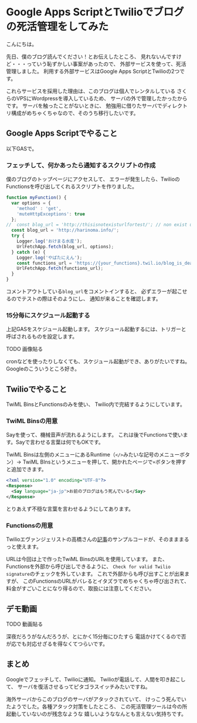 # Google Apps ScriptとTwilioでブログの死活管理をしてみた

こんにちは。

先日、僕のブログ読んでください！とお伝えしたところ、
見れないんですけど・・・っていう恥ずかしい事案があったので、
外部サービスを使って、死活管理しました。
利用する外部サービスはGoogle Apps ScriptとTwilioの2つです。

これらサービスを採用した理由は、このブログは個人でレンタルしている
さくらのVPSにWordpressを導入しているため、
サーバの外で管理したかったからです。
サーバを触ったことがないときに、
勉強用に借りたサーバでディレクトリ構成がめちゃくちゃなので、そのうち移行したいです。

## Google Apps Scriptでやること

以下GASで。

### フェッチして、何かあったら通知するスクリプトの作成

僕のブログのトップページにアクセスして、
エラーが発生したら、TwilioのFunctionsを呼び出してくれるスクリプトを作りました。

```javascript
function myFunction() {
  var options = {
    'method' : 'get',
    'muteHttpExceptions': true
  };
//  const blog_url = 'http://thisisnotexisturlfortest/'; // non exist url
  const blog_url = 'http://harinoma.info/';
  try {
    Logger.log('おけまる水産');
    UrlFetchApp.fetch(blog_url, options);
  } catch (e) {
    Logger.log('やばたにえん');
    const functions_url = 'https://{your_functions}.twil.io/blog_is_dead';
    UrlFetchApp.fetch(functions_url);
  }
}
```

コメントアウトしている`blog_url`をコメントインすると、
必ずエラーが起こせるのでテストの際はそのようにし、
通知が来ることを確認します。

### 15分毎にスケジュール起動する

上記GASをスケジュール起動します。
スケジュール起動するには、トリガーと呼ばされるものを設定します。

TODO 画像貼る

cronなどを使ったりしなくても、スケジュール起動ができ、ありがたいですね。
Googleのこういうところ好き。

## Twilioでやること

TwiML BinsとFunctionsのみを使い、
Twilio内で完結するようにしています。

### TwiML Binsの用意

Sayを使って、機械音声が流れるようにします。
これは後でFunctionsで使います。Sayで言わせる言葉は何でもOKです。

TwiML Binsは左側のメニューにあるRuntime（`</>`みたいな記号のメニューボタン）->
TwiML BInsというメニューを押して、開かれたページで`+`ボタンを押すと追加できます。

```xml
<?xml version="1.0" encoding="UTF-8"?>
<Response>
  <Say language="ja-jp">お前のブログはもう死んでいる</Say>
</Response>
```

とりあえず不穏な言葉を言わせるようにしてあります。

### Functionsの用意

Twilioエヴァンジェリストの高橋さんの[記事](https://qiita.com/mobilebiz/items/34bf5a00853da34cbbde)のサンプルコードが、そのまままるっと使えます。

URLは今回は上で作ったTwiML BinsのURLを使用しています。
また、Functionsを外部から呼び出しできるように、
`Check for valid Twilio signature`のチェックを外しています。
これで外部からも呼び出すことが出来ますが、
このFunctionsのURLがバレるとイタズラでめちゃくちゃ呼び出されて、
料金がすごいことになり得るので、取扱には注意してください。

## デモ動画

TODO 動画貼る

深夜だろうがなんだろうが、とにかく15分毎にひたすら
電話かけてくるので否が応でも対応せざるを得なくてつらいです。

## まとめ

Googleでフェッチして、Twilioに通知。
Twilioが電話して、人間を叩き起こして、
サーバを復活させるってピタゴラスイッチみたいですね。

海外サーバからこのブログのサーバがアタックされていて、
けっこう死んでいたようでした。各種アタック対策をしたところ、
この死活管理ツールは今の所起動していないのが残念なような
嬉しいようななんとも言えない気持ちです。